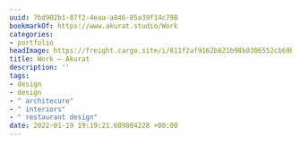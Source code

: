 ```yaml
---
uuid: 7bd902b1-87f2-4eaa-a846-85a39f14c798
bookmarkOf: https://www.akurat.studio/Work
categories:
- portfolio
headImage: https://freight.cargo.site/i/811f2af9162b821b98b0306552cb69b28ccd3f3f81f880ddc3c0a22546d4d8bd/insta10.png
title: Work — Akurat
description: ''
tags:
- design
- design
- " architecure"
- " interiors"
- " restaurant design"
date: 2022-01-19 19:19:21.609884228 +00:00
---
```

